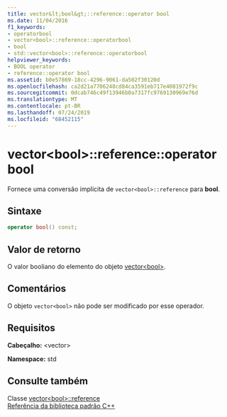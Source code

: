 ```yaml
---
title: vector&lt;bool&gt;::reference::operator bool
ms.date: 11/04/2016
f1_keywords:
- operatorbool
- vector<bool>::reference::operatorbool
- bool
- std::vector<bool>::reference::operatorbool
helpviewer_keywords:
- BOOL operator
- reference::operator bool
ms.assetid: b0e57869-18cc-4296-9061-da502f30120d
ms.openlocfilehash: ca2d21a7706248cd84ca3591eb717e4081972f9c
ms.sourcegitcommit: 0dcab746c49f13946b0a7317fc9769130969e76d
ms.translationtype: MT
ms.contentlocale: pt-BR
ms.lasthandoff: 07/24/2019
ms.locfileid: "68452115"
---
```

# <a name="vectorltboolgtreferenceoperator-bool"></a>vector&lt;bool&gt;::reference::operator bool

Fornece uma conversão implícita de `vector<bool>::reference` para **bool**.

## <a name="syntax"></a>Sintaxe

```cpp
operator bool() const;
```

## <a name="return-value"></a>Valor de retorno

O valor booliano do elemento do objeto [vector\<bool>](../standard-library/vector-bool-class.md).

## <a name="remarks"></a>Comentários

O objeto `vector<bool>` não pode ser modificado por esse operador.

## <a name="requirements"></a>Requisitos

**Cabeçalho:** \<vector>

**Namespace:** std

## <a name="see-also"></a>Consulte também

Classe [vector\<bool>::reference](../standard-library/vector-bool-reference-class.md)\
[Referência da biblioteca padrão C++](../standard-library/cpp-standard-library-reference.md)
